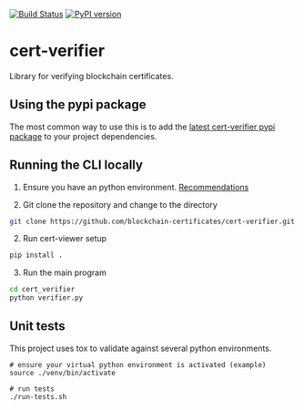 [![Build Status](https://travis-ci.org/blockchain-certificates/cert-verifier.svg?branch=master)](https://travis-ci.org/blockchain-certificates/cert-verifier)
[![PyPI version](https://badge.fury.io/py/cert-verifier.svg)](https://badge.fury.io/py/cert-verifier)

# cert-verifier
Library for verifying blockchain certificates.

## Using the pypi package

The most common way to use this is to add the [latest cert-verifier pypi package](https://badge.fury.io/py/cert-verifier) to your project dependencies. 


## Running the CLI locally

1. Ensure you have an python environment. [Recommendations](blockchain-certificates.github.io/docs/virtualenv.md)

1. Git clone the repository and change to the directory

  ```bash
  git clone https://github.com/blockchain-certificates/cert-verifier.git && cd cert-verifier
  ```

2. Run cert-viewer setup

  ```bash
  pip install .
  ```

3. Run the main program

  ```bash
  cd cert_verifier
  python verifier.py
  ```

## Unit tests

This project uses tox to validate against several python environments.

```shell
# ensure your virtual python environment is activated (example)
source ./venv/bin/activate

# run tests
./run-tests.sh
